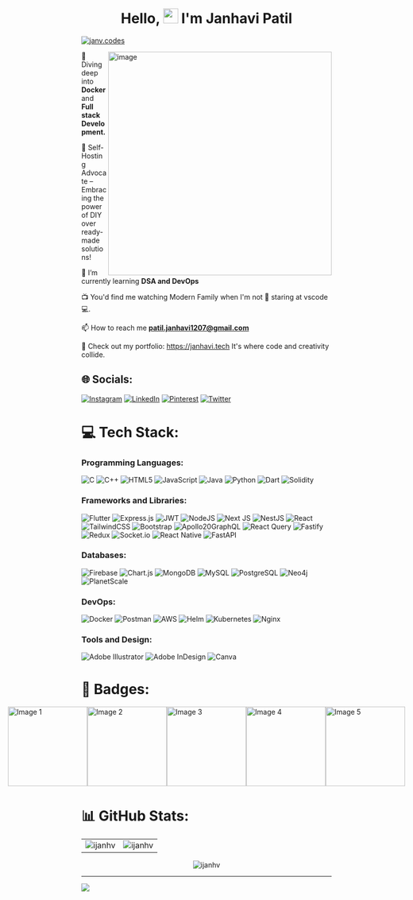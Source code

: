 <!-- ### Hi there 👋 -->

<!-- 
**ijanhv/ijanhv** is a ✨ _special_ ✨ repository because its `README.md` (this file) appears on your GitHub profile.

Here are some ideas to get you started:

- 🔭 I’m currently working on ...
- 🌱 I’m currently learning ...
- 👯 I’m looking to collaborate on ...
- 🤔 I’m looking for help with ...
- 💬 Ask me about ...
- 📫 How to reach me: ...
- 😄 Pronouns: ...
- ⚡ Fun fact: ...

 -->
<h1 align="center">Hello, <img src="https://i.pinimg.com/originals/d8/32/10/d83210d052f3e7e4a7e78bfd16a6f23e.png" width="30px"> I'm Janhavi Patil</h1>
<!-- <h3 align="center">An engineering student from Mumbai.</h3> -->


<!-- <p align="left"> <img src="https://komarev.com/ghpvc/?username=ijanhv&label=Profile%20views&color=0e75b6&style=flat" alt="ijanhv" /> </p>
 -->
<p align="left"> <a href="https://twitter.com/janv.codes" target="blank"><img src="https://img.shields.io/twitter/follow/janv.codes?logo=twitter&style=for-the-badge" alt="janv.codes" /></a> </p>

<img src="https://cdni.iconscout.com/illustration/premium/thumb/woman-programmer-working-on-a-new-project-7771248-6200254.png" width="450px" alt="image" align="right" />


:crystal_ball: Diving deep into **Docker** and **Full stack Development.** 

🚀 Self-Hosting Advocate – Embracing the power of DIY over ready-made solutions!

:dart: I’m currently learning **DSA and DevOps**

📺  You'd find me watching Modern Family when I'm not 👀 staring at vscode 💻.

📫 How to reach me **patil.janhavi1207@gmail.com**

🌟 Check out my portfolio: https://janhavi.tech It's where code and creativity collide. 


## 🌐 Socials:
[![Instagram](https://img.shields.io/badge/Instagram-%23E4405F.svg?logo=Instagram&logoColor=white)](https://instagram.com/patil_janhavi7) [![LinkedIn](https://img.shields.io/badge/LinkedIn-%230077B5.svg?logo=linkedin&logoColor=white)](https://linkedin.com/in/janhavi-patil-2847a1212) [![Pinterest](https://img.shields.io/badge/Pinterest-%23E60023.svg?logo=Pinterest&logoColor=white)](https://pinterest.com/patiljanhavi1207) [![Twitter](https://img.shields.io/badge/Twitter-%231DA1F2.svg?logo=Twitter&logoColor=white)](https://twitter.com/janv.codes) 

# 💻 Tech Stack:
### Programming Languages:

![C](https://img.shields.io/badge/c-%2300599C.svg?style=for-the-badge&logo=c&logoColor=white) ![C++](https://img.shields.io/badge/c++-%2300599C.svg?style=for-the-badge&logo=c%2B%2B&logoColor=white) ![HTML5](https://img.shields.io/badge/html5-%23E34F26.svg?style=for-the-badge&logo=html5&logoColor=white) ![JavaScript](https://img.shields.io/badge/javascript-%23323330.svg?style=for-the-badge&logo=javascript&logoColor=%23F7DF1E) ![Java](https://img.shields.io/badge/java-%23ED8B00.svg?style=for-the-badge&logo=java&logoColor=white) ![Python](https://img.shields.io/badge/python-3670A0?style=for-the-badge&logo=python&logoColor=ffdd54) ![Dart](https://img.shields.io/badge/dart-%230175C2.svg?style=for-the-badge&logo=dart&logoColor=white) ![Solidity](https://img.shields.io/badge/Solidity-%23363636.svg?style=for-the-badge&logo=solidity&logoColor=white) 

### Frameworks and Libraries:

![Flutter](https://img.shields.io/badge/Flutter-%2302569B.svg?style=for-the-badge&logo=Flutter&logoColor=white) ![Express.js](https://img.shields.io/badge/express.js-%23404d59.svg?style=for-the-badge&logo=express&logoColor=%2361DAFB) ![JWT](https://img.shields.io/badge/JWT-black?style=for-the-badge&logo=JSON%20web%20tokens) ![NodeJS](https://img.shields.io/badge/node.js-6DA55F?style=for-the-badge&logo=node.js&logoColor=white) ![Next JS](https://img.shields.io/badge/Next-black?style=for-the-badge&logo=next.js&logoColor=white) ![NestJS](https://img.shields.io/badge/nestjs-%23E0234E.svg?style=for-the-badge&logo=nestjs&logoColor=white) ![React](https://img.shields.io/badge/react-%2320232a.svg?style=for-the-badge&logo=react&logoColor=%2361DAFB) ![TailwindCSS](https://img.shields.io/badge/tailwindcss-%2338B2AC.svg?style=for-the-badge&logo=tailwind-css&logoColor=white) ![Bootstrap](https://img.shields.io/badge/bootstrap-%23563D7C.svg?style=for-the-badge&logo=bootstrap&logoColor=white) ![Apollo20GraphQL](https://img.shields.io/badge/Apollo%20GraphQL-311C87?&style=for-the-badge&logo=Apollo%20GraphQL&logoColor=white) ![React Query](https://img.shields.io/badge/-React%20Query-FF4154?style=for-the-badge&logo=react%20query&logoColor=white) ![Fastify](https://img.shields.io/badge/fastify-%23000000.svg?style=for-the-badge&logo=fastify&logoColor=white) ![Redux](https://img.shields.io/badge/redux-%23593d88.svg?style=for-the-badge&logo=redux&logoColor=white) ![Socket.io](https://img.shields.io/badge/Socket.io-black?style=for-the-badge&logo=socket.io&badgeColor=010101) ![React Native](https://img.shields.io/badge/react_native-%2320232a.svg?style=for-the-badge&logo=react&logoColor=%2361DAFB) ![FastAPI](https://img.shields.io/badge/FastAPI-005571?style=for-the-badge&logo=fastapi)

### Databases:

![Firebase](https://img.shields.io/badge/firebase-%23039BE5.svg?style=for-the-badge&logo=firebase)  ![Chart.js](https://img.shields.io/badge/chart.js-F5788D.svg?style=for-the-badge&logo=chart.js&logoColor=white) ![MongoDB](https://img.shields.io/badge/MongoDB-%234ea94b.svg?style=for-the-badge&logo=mongodb&logoColor=white) ![MySQL](https://img.shields.io/badge/mysql-%2300f.svg?style=for-the-badge&logo=mysql&logoColor=white) ![PostgreSQL](https://img.shields.io/badge/PostgreSQL-316192?style=for-the-badge&logo=postgresql&logoColor=white) ![Neo4j](https://img.shields.io/badge/Neo4j-018bff?style=for-the-badge&logo=neo4j&logoColor=white) ![PlanetScale](https://img.shields.io/badge/planetscale-%23000000.svg?style=for-the-badge&logo=planetscale&logoColor=white)

### DevOps:

![Docker](https://img.shields.io/badge/docker-%230db7ed.svg?style=for-the-badge&logo=docker&logoColor=white) ![Postman](https://img.shields.io/badge/Postman-FF6C37?style=for-the-badge&logo=postman&logoColor=white) ![AWS](https://img.shields.io/badge/AWS-%23FF9900.svg?style=for-the-badge&logo=amazon-aws&logoColor=white) ![Helm](https://img.shields.io/badge/Helm-0F1689?style=for-the-badge&logo=Helm&labelColor=0F1689) ![Kubernetes](https://img.shields.io/badge/kubernetes-326ce5.svg?&style=for-the-badge&logo=kubernetes&logoColor=white) ![Nginx](https://img.shields.io/badge/Nginx-009639?style=for-the-badge&logo=nginx&logoColor=white)

### Tools and Design:

![Adobe Illustrator](https://img.shields.io/badge/adobeillustrator-%23FF9A00.svg?style=for-the-badge&logo=adobeillustrator&logoColor=white) ![Adobe InDesign](https://img.shields.io/badge/Adobe%20InDesign-49021F?style=for-the-badge&logo=adobeindesign&logoColor=white) ![Canva](https://img.shields.io/badge/Canva-%2300C4CC.svg?style=for-the-badge&logo=Canva&logoColor=white) 


# 🌟 Badges:
<div style="display:flex;justify-content:center;">
    <img src="https://github.com/ijanhv/ijanhv/assets/90978757/0ed9739a-2043-497f-9761-a38a6b386097.jpg" alt="Image 1" style="width:160px;">
    <img src="https://github.com/ijanhv/ijanhv/assets/90978757/20c562d0-81ed-43f0-8b73-cd0b53ca419c.jpg" alt="Image 2" style="width:160px;">
    <img src="https://github.com/ijanhv/ijanhv/assets/90978757/0c5e289e-8440-451f-9b62-42b62f5f69c4.jpg" alt="Image 3" style="width:160px;">
    <img src="https://github.com/ijanhv/ijanhv/assets/90978757/4983689c-1592-4955-856f-8e20ceb9546d.jpg" alt="Image 4" style="width:160px;">
    <img src="https://github.com/ijanhv/ijanhv/assets/90978757/47f8aecd-9869-479a-9e42-a5acb2069769.jpg" alt="Image 5" style="width:160px;">
<!--     <img src="https://github.com/ijanhv/ijanhv/assets/90978757/72efb7d7-d268-4591-bc6d-ea67ff231aa9.jpg" alt="Image 6" style="width:170px;"> -->
</div>



# 📊 GitHub Stats:


<table>
  <tr>
   
<td><img src="https://github-readme-stats.vercel.app/api?username=ijanhv&include_all_commits=true&count_private=true&show_icons=true&line_height=20&title_color=7A7ADB&icon_color=2234AE&text_color=D3D3D3&bg_color=0,000000,130F40" alt="ijanhv" />
    <td><img src="https://github-readme-stats.vercel.app/api/top-langs?username=ijanhv&show_icons=true&locale=en&layout=compact&title_color=7A7ADB&icon_color=2234AE&text_color=D3D3D3&bg_color=0,000000,130F40" alt="ijanhv" /></td>
  </tr>
</table>

<div align="center">
<p><img align="center" src="https://github-readme-streak-stats.herokuapp.com/?user=ijanhv&theme=dark" alt="ijanhv" /></p>
  </div>


---
[![](https://visitcount.itsvg.in/api?id=ijanhv&icon=0&color=0)](https://visitcount.itsvg.in)

<!-- Proudly created with GPRM ( https://gprm.itsvg.in ) -->
